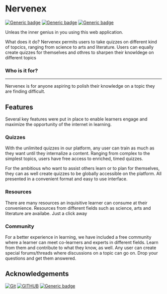 # Nervenex

[![Generic badge](https://img.shields.io/badge/Maintained-Yes-green.svg)](https://github.com/Ebuube/Nervenex) [![Generic badge](https://img.shields.io/badge/Mad-With-Python-HTML-CSS-JavaScript-blue.svg)](https://www.python.org/) [![Generic badge](https://img.shields.io/badge/contributors-2-green.svg)](#)

Unleas the inner genius in you using this web application.

What does it do?
Nervenex permits users to take quizzes on different kind of topcics, ranging from science to arts and literature. Users can equally create quizzes for themselves and othres to sharpen their knowldege on different topics

### Who is it for?
---
Nervenex is for anyone aspiring to polish their knowledge on a topic they are finding difficult.

## Features
Several key features were put in place to enable learners engage and maximize the opportunity of the internet in learning.

### Quizzes
With the unlimited quizzes in our platform, any user can train as much as they want until they internalize a content. Ranging from complex to the simplest topics, users have free access to enriched, timed quizzes.

For the ambitious who want to assist others learn or to plan for themselves, they can as well create quizzes to be globally accessible on the platform. All presented in a convenient format and easy to use interface.

### Resources
There are many resources an inquisitive learner can consume at their convenience. Resources from different fields such as science, arts and literature are availabe. Just a click away

### Community
For a better experience in learning, we have included a free community where a learner can meet co-learners and experts in different fields. Learn from them and contribute to what they know, as well. Any user can create special forums/threads where discussions on a topic can go on. Drop your questions and get them answered.



## Acknowledgements
[![Git](https://img.shields.io/badge/git-%23F05033.svg?style=for-the-badge&logo=git&logoColor=white)](https://git-scm.com/) [![GITHUB](https://img.shields.io/badge/GitHub-100000?style=for-the-badge&logo=github&logoColor=white)](https://github.com/) [![Generic badge](https://img.shields.io/badge/ALX-AFRICA-white.svg)](https://www.alxafrica.com/)
